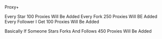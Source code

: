Proxy+

Every Star 100 Proxies Will Be Added
Every Fork 250 Proxies Will BE Added
Every Follower I Get 100 Proxies Will Be Added

Basically If Someone Stars Forks And Follows 450 Proxies Will Be Added
